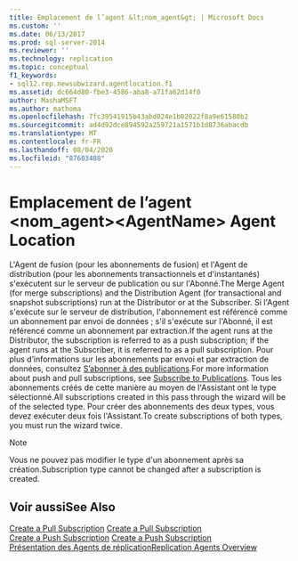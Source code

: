 ```yaml
---
title: Emplacement de l’agent &lt;nom_agent&gt; | Microsoft Docs
ms.custom: ''
ms.date: 06/13/2017
ms.prod: sql-server-2014
ms.reviewer: ''
ms.technology: replication
ms.topic: conceptual
f1_keywords:
- sql12.rep.newsubwizard.agentlocation.f1
ms.assetid: dc664d80-fbe3-4586-aba8-a71fa62d14f0
author: MashaMSFT
ms.author: mathoma
ms.openlocfilehash: 7fc39541915b43abd024e1b02022f8a9e61580b2
ms.sourcegitcommit: ad4d92dce894592a259721a1571b1d8736abacdb
ms.translationtype: MT
ms.contentlocale: fr-FR
ms.lasthandoff: 08/04/2020
ms.locfileid: "87603408"
---
```

# <a name="ltagentnamegt-agent-location"></a><span data-ttu-id="866c1-102">Emplacement de l’agent &lt;nom_agent&gt;</span><span class="sxs-lookup"><span data-stu-id="866c1-102">&lt;AgentName&gt; Agent Location</span></span>
  <span data-ttu-id="866c1-103">L'Agent de fusion (pour les abonnements de fusion) et l'Agent de distribution (pour les abonnements transactionnels et d'instantanés) s'exécutent sur le serveur de publication ou sur l'Abonné.</span><span class="sxs-lookup"><span data-stu-id="866c1-103">The Merge Agent (for merge subscriptions) and the Distribution Agent (for transactional and snapshot subscriptions) run at the Distributor or at the Subscriber.</span></span> <span data-ttu-id="866c1-104">Si l'Agent s'exécute sur le serveur de distribution, l'abonnement est référencé comme un abonnement par envoi de données ; s'il s'exécute sur l'Abonné, il est référencé comme un abonnement par extraction.</span><span class="sxs-lookup"><span data-stu-id="866c1-104">If the agent runs at the Distributor, the subscription is referred to as a push subscription; if the agent runs at the Subscriber, it is referred to as a pull subscription.</span></span> <span data-ttu-id="866c1-105">Pour plus d’informations sur les abonnements par envoi et par extraction de données, consultez [S’abonner à des publications](subscribe-to-publications.md).</span><span class="sxs-lookup"><span data-stu-id="866c1-105">For more information about push and pull subscriptions, see [Subscribe to Publications](subscribe-to-publications.md).</span></span> <span data-ttu-id="866c1-106">Tous les abonnements créés de cette manière au moyen de l'Assistant ont le type sélectionné.</span><span class="sxs-lookup"><span data-stu-id="866c1-106">All subscriptions created in this pass through the wizard will be of the selected type.</span></span> <span data-ttu-id="866c1-107">Pour créer des abonnements des deux types, vous devez exécuter deux fois l'Assistant.</span><span class="sxs-lookup"><span data-stu-id="866c1-107">To create subscriptions of both types, you must run the wizard twice.</span></span>  
  
> [!NOTE]  
>  <span data-ttu-id="866c1-108">Vous ne pouvez pas modifier le type d'un abonnement après sa création.</span><span class="sxs-lookup"><span data-stu-id="866c1-108">Subscription type cannot be changed after a subscription is created.</span></span>  
  
## <a name="see-also"></a><span data-ttu-id="866c1-109">Voir aussi</span><span class="sxs-lookup"><span data-stu-id="866c1-109">See Also</span></span>  
 <span data-ttu-id="866c1-110">[Create a Pull Subscription](create-a-pull-subscription.md) </span><span class="sxs-lookup"><span data-stu-id="866c1-110">[Create a Pull Subscription](create-a-pull-subscription.md) </span></span>  
 <span data-ttu-id="866c1-111">[Create a Push Subscription](create-a-push-subscription.md) </span><span class="sxs-lookup"><span data-stu-id="866c1-111">[Create a Push Subscription](create-a-push-subscription.md) </span></span>  
 [<span data-ttu-id="866c1-112">Présentation des Agents de réplication</span><span class="sxs-lookup"><span data-stu-id="866c1-112">Replication Agents Overview</span></span>](agents/replication-agents-overview.md)  
  
  
